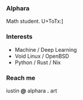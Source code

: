 ### Alphara

Math student. U+ToTx:]

### Interests

- Machine / Deep Learning
- Void Linux / OpenBSD
- Python / Rust / Nix

### Reach me

iustin **@** alphara **.** art

<!--
Here are some ideas to get you started:

- 🔭 I’m currently working on ...
- 🌱 I’m currently learning ...
- 👯 I’m looking to collaborate on ...
- 🤔 I’m looking for help with
- 📫 How to reach me
-->
